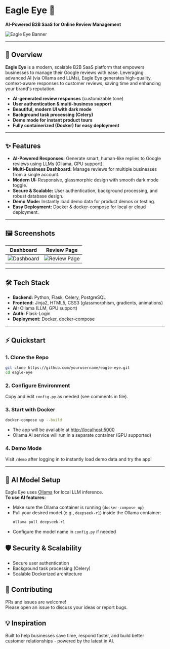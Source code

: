 # Eagle Eye 🦅  
**AI-Powered B2B SaaS for Online Review Management**

![Eagle Eye Banner](https://dummyimage.com/1200x300/222/fff&text=Eagle+Eye:+Your+AI+Eye+In+The+Sky)

---

## 🚀 Overview

**Eagle Eye** is a modern, scalable B2B SaaS platform that empowers businesses to manage their Google reviews with ease. Leveraging advanced AI (via Ollama and LLMs), Eagle Eye generates high-quality, context-aware responses to customer reviews, saving time and enhancing your brand's reputation.

- **AI-generated review responses** (customizable tone)
- **User authentication & multi-business support**
- **Beautiful, modern UI with dark mode**
- **Background task processing (Celery)**
- **Demo mode for instant product tours**
- **Fully containerized (Docker) for easy deployment**

---

## ✨ Features

- **AI-Powered Responses:** Generate smart, human-like replies to Google reviews using LLMs (Ollama, GPU support).
- **Multi-Business Dashboard:** Manage reviews for multiple businesses from a single account.
- **Modern UI:** Responsive, glassmorphic design with smooth dark mode toggle.
- **Secure & Scalable:** User authentication, background processing, and robust database design.
- **Demo Mode:** Instantly load demo data for product demos or testing.
- **Easy Deployment:** Docker & docker-compose for local or cloud deployment.

---

## 🖼️ Screenshots

| Dashboard | Review Page |
|-------------------|------------------|
| ![Dashboard](https://github.com/user-attachments/assets/55dbe9bd-31f1-446d-9d4e-acc44ded1e02) | ![Review Page](https://github.com/user-attachments/assets/7da61c5a-a847-4e12-9642-48f2f03c972c) |

---


## 🛠️ Tech Stack

- **Backend:** Python, Flask, Celery, PostgreSQL
- **Frontend:** Jinja2, HTML5, CSS3 (glassmorphism, gradients, animations)
- **AI:** Ollama (LLM, GPU support)
- **Auth:** Flask-Login
- **Deployment:** Docker, docker-compose

---

## ⚡ Quickstart

### 1. Clone the Repo

```bash
git clone https://github.com/yourusername/eagle-eye.git
cd eagle-eye
```

### 2. Configure Environment

Copy and edit `config.py` as needed (see comments in file).

### 3. Start with Docker

```bash
docker-compose up --build
```

- The app will be available at [http://localhost:5000](http://localhost:5000)
- Ollama AI service will run in a separate container (GPU supported)

### 4. Demo Mode

Visit `/demo` after logging in to instantly load demo data and try the app!

---

## 🤖 AI Model Setup

Eagle Eye uses [Ollama](https://ollama.com/) for local LLM inference.  
**To use AI features:**
- Make sure the Ollama container is running (`docker-compose up`)
- Pull your desired model (e.g., `deepseek-r1`) inside the Ollama container:
  ```bash
  ollama pull deepseek-r1
  ```
- Configure the model name in `config.py` if needed


## 🛡️ Security & Scalability

- Secure user authentication
- Background task processing (Celery)
- Scalable Dockerized architecture


## 🙌 Contributing

PRs and issues are welcome!  
Please open an issue to discuss your ideas or report bugs.


## 💡 Inspiration

Built to help businesses save time, respond faster, and build better customer relationships - powered by the latest in AI.
